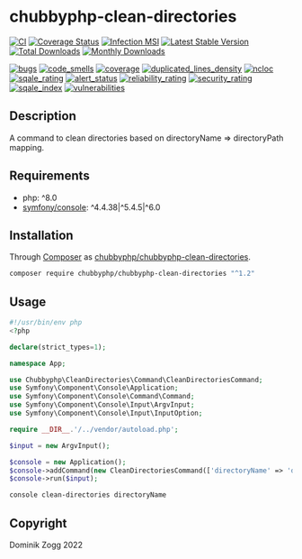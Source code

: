 # chubbyphp-clean-directories

[![CI](https://github.com/chubbyphp/chubbyphp-clean-directories/workflows/CI/badge.svg?branch=master)](https://github.com/chubbyphp/chubbyphp-clean-directories/actions?query=workflow%3ACI)
[![Coverage Status](https://coveralls.io/repos/github/chubbyphp/chubbyphp-clean-directories/badge.svg?branch=master)](https://coveralls.io/github/chubbyphp/chubbyphp-clean-directories?branch=master)
[![Infection MSI](https://badge.stryker-mutator.io/github.com/chubbyphp/chubbyphp-clean-directories/master)](https://dashboard.stryker-mutator.io/reports/github.com/chubbyphp/chubbyphp-clean-directories/master)
[![Latest Stable Version](https://poser.pugx.org/chubbyphp/chubbyphp-clean-directories/v/stable.png)](https://packagist.org/packages/chubbyphp/chubbyphp-clean-directories)
[![Total Downloads](https://poser.pugx.org/chubbyphp/chubbyphp-clean-directories/downloads.png)](https://packagist.org/packages/chubbyphp/chubbyphp-clean-directories)
[![Monthly Downloads](https://poser.pugx.org/chubbyphp/chubbyphp-clean-directories/d/monthly)](https://packagist.org/packages/chubbyphp/chubbyphp-clean-directories)

[![bugs](https://sonarcloud.io/api/project_badges/measure?project=chubbyphp_chubbyphp-clean-directories&metric=bugs)](https://sonarcloud.io/dashboard?id=chubbyphp_chubbyphp-clean-directories)
[![code_smells](https://sonarcloud.io/api/project_badges/measure?project=chubbyphp_chubbyphp-clean-directories&metric=code_smells)](https://sonarcloud.io/dashboard?id=chubbyphp_chubbyphp-clean-directories)
[![coverage](https://sonarcloud.io/api/project_badges/measure?project=chubbyphp_chubbyphp-clean-directories&metric=coverage)](https://sonarcloud.io/dashboard?id=chubbyphp_chubbyphp-clean-directories)
[![duplicated_lines_density](https://sonarcloud.io/api/project_badges/measure?project=chubbyphp_chubbyphp-clean-directories&metric=duplicated_lines_density)](https://sonarcloud.io/dashboard?id=chubbyphp_chubbyphp-clean-directories)
[![ncloc](https://sonarcloud.io/api/project_badges/measure?project=chubbyphp_chubbyphp-clean-directories&metric=ncloc)](https://sonarcloud.io/dashboard?id=chubbyphp_chubbyphp-clean-directories)
[![sqale_rating](https://sonarcloud.io/api/project_badges/measure?project=chubbyphp_chubbyphp-clean-directories&metric=sqale_rating)](https://sonarcloud.io/dashboard?id=chubbyphp_chubbyphp-clean-directories)
[![alert_status](https://sonarcloud.io/api/project_badges/measure?project=chubbyphp_chubbyphp-clean-directories&metric=alert_status)](https://sonarcloud.io/dashboard?id=chubbyphp_chubbyphp-clean-directories)
[![reliability_rating](https://sonarcloud.io/api/project_badges/measure?project=chubbyphp_chubbyphp-clean-directories&metric=reliability_rating)](https://sonarcloud.io/dashboard?id=chubbyphp_chubbyphp-clean-directories)
[![security_rating](https://sonarcloud.io/api/project_badges/measure?project=chubbyphp_chubbyphp-clean-directories&metric=security_rating)](https://sonarcloud.io/dashboard?id=chubbyphp_chubbyphp-clean-directories)
[![sqale_index](https://sonarcloud.io/api/project_badges/measure?project=chubbyphp_chubbyphp-clean-directories&metric=sqale_index)](https://sonarcloud.io/dashboard?id=chubbyphp_chubbyphp-clean-directories)
[![vulnerabilities](https://sonarcloud.io/api/project_badges/measure?project=chubbyphp_chubbyphp-clean-directories&metric=vulnerabilities)](https://sonarcloud.io/dashboard?id=chubbyphp_chubbyphp-clean-directories)

## Description

A command to clean directories based on directoryName => directoryPath mapping.

## Requirements

 * php: ^8.0
 * [symfony/console][2]: ^4.4.38|^5.4.5|^6.0

## Installation

Through [Composer](http://getcomposer.org) as [chubbyphp/chubbyphp-clean-directories][1].

```sh
composer require chubbyphp/chubbyphp-clean-directories "^1.2"
```

## Usage

```php
#!/usr/bin/env php
<?php

declare(strict_types=1);

namespace App;

use Chubbyphp\CleanDirectories\Command\CleanDirectoriesCommand;
use Symfony\Component\Console\Application;
use Symfony\Component\Console\Command\Command;
use Symfony\Component\Console\Input\ArgvInput;
use Symfony\Component\Console\Input\InputOption;

require __DIR__.'/../vendor/autoload.php';

$input = new ArgvInput();

$console = new Application();
$console->addCommand(new CleanDirectoriesCommand(['directoryName' => 'directoryPath']));
$console->run($input);
```

```sh
console clean-directories directoryName
```

## Copyright

Dominik Zogg 2022

[1]: https://packagist.org/packages/chubbyphp/chubbyphp-clean-directories
[2]: https://packagist.org/packages/symfony/console
